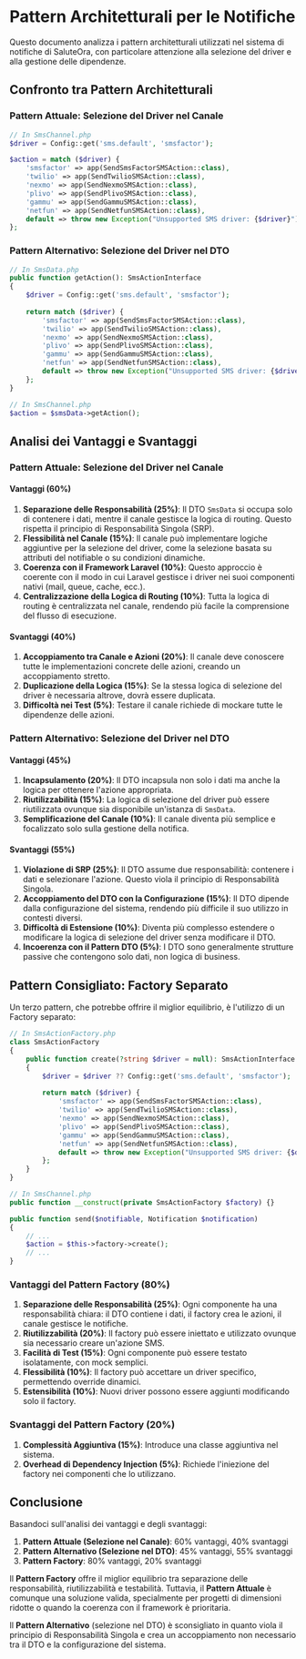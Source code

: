 # Pattern Architetturali per le Notifiche

Questo documento analizza i pattern architetturali utilizzati nel sistema di notifiche di SaluteOra, con particolare attenzione alla selezione del driver e alla gestione delle dipendenze.

## Confronto tra Pattern Architetturali

### Pattern Attuale: Selezione del Driver nel Canale

```php
// In SmsChannel.php
$driver = Config::get('sms.default', 'smsfactor');

$action = match ($driver) {
    'smsfactor' => app(SendSmsFactorSMSAction::class),
    'twilio' => app(SendTwilioSMSAction::class),
    'nexmo' => app(SendNexmoSMSAction::class),
    'plivo' => app(SendPlivoSMSAction::class),
    'gammu' => app(SendGammuSMSAction::class),
    'netfun' => app(SendNetfunSMSAction::class),
    default => throw new Exception("Unsupported SMS driver: {$driver}"),
};
```

### Pattern Alternativo: Selezione del Driver nel DTO

```php
// In SmsData.php
public function getAction(): SmsActionInterface
{
    $driver = Config::get('sms.default', 'smsfactor');
    
    return match ($driver) {
        'smsfactor' => app(SendSmsFactorSMSAction::class),
        'twilio' => app(SendTwilioSMSAction::class),
        'nexmo' => app(SendNexmoSMSAction::class),
        'plivo' => app(SendPlivoSMSAction::class),
        'gammu' => app(SendGammuSMSAction::class),
        'netfun' => app(SendNetfunSMSAction::class),
        default => throw new Exception("Unsupported SMS driver: {$driver}"),
    };
}

// In SmsChannel.php
$action = $smsData->getAction();
```

## Analisi dei Vantaggi e Svantaggi

### Pattern Attuale: Selezione del Driver nel Canale

#### Vantaggi (60%)

1. **Separazione delle Responsabilità (25%)**: Il DTO `SmsData` si occupa solo di contenere i dati, mentre il canale gestisce la logica di routing. Questo rispetta il principio di Responsabilità Singola (SRP).
2. **Flessibilità nel Canale (15%)**: Il canale può implementare logiche aggiuntive per la selezione del driver, come la selezione basata su attributi del notifiable o su condizioni dinamiche.
3. **Coerenza con il Framework Laravel (10%)**: Questo approccio è coerente con il modo in cui Laravel gestisce i driver nei suoi componenti nativi (mail, queue, cache, ecc.).
4. **Centralizzazione della Logica di Routing (10%)**: Tutta la logica di routing è centralizzata nel canale, rendendo più facile la comprensione del flusso di esecuzione.

#### Svantaggi (40%)

1. **Accoppiamento tra Canale e Azioni (20%)**: Il canale deve conoscere tutte le implementazioni concrete delle azioni, creando un accoppiamento stretto.
2. **Duplicazione della Logica (15%)**: Se la stessa logica di selezione del driver è necessaria altrove, dovrà essere duplicata.
3. **Difficoltà nei Test (5%)**: Testare il canale richiede di mockare tutte le dipendenze delle azioni.

### Pattern Alternativo: Selezione del Driver nel DTO

#### Vantaggi (45%)

1. **Incapsulamento (20%)**: Il DTO incapsula non solo i dati ma anche la logica per ottenere l'azione appropriata.
2. **Riutilizzabilità (15%)**: La logica di selezione del driver può essere riutilizzata ovunque sia disponibile un'istanza di `SmsData`.
3. **Semplificazione del Canale (10%)**: Il canale diventa più semplice e focalizzato solo sulla gestione della notifica.

#### Svantaggi (55%)

1. **Violazione di SRP (25%)**: Il DTO assume due responsabilità: contenere i dati e selezionare l'azione. Questo viola il principio di Responsabilità Singola.
2. **Accoppiamento del DTO con la Configurazione (15%)**: Il DTO dipende dalla configurazione del sistema, rendendo più difficile il suo utilizzo in contesti diversi.
3. **Difficoltà di Estensione (10%)**: Diventa più complesso estendere o modificare la logica di selezione del driver senza modificare il DTO.
4. **Incoerenza con il Pattern DTO (5%)**: I DTO sono generalmente strutture passive che contengono solo dati, non logica di business.

## Pattern Consigliato: Factory Separato

Un terzo pattern, che potrebbe offrire il miglior equilibrio, è l'utilizzo di un Factory separato:

```php
// In SmsActionFactory.php
class SmsActionFactory
{
    public function create(?string $driver = null): SmsActionInterface
    {
        $driver = $driver ?? Config::get('sms.default', 'smsfactor');
        
        return match ($driver) {
            'smsfactor' => app(SendSmsFactorSMSAction::class),
            'twilio' => app(SendTwilioSMSAction::class),
            'nexmo' => app(SendNexmoSMSAction::class),
            'plivo' => app(SendPlivoSMSAction::class),
            'gammu' => app(SendGammuSMSAction::class),
            'netfun' => app(SendNetfunSMSAction::class),
            default => throw new Exception("Unsupported SMS driver: {$driver}"),
        };
    }
}

// In SmsChannel.php
public function __construct(private SmsActionFactory $factory) {}

public function send($notifiable, Notification $notification)
{
    // ...
    $action = $this->factory->create();
    // ...
}
```

### Vantaggi del Pattern Factory (80%)

1. **Separazione delle Responsabilità (25%)**: Ogni componente ha una responsabilità chiara: il DTO contiene i dati, il factory crea le azioni, il canale gestisce le notifiche.
2. **Riutilizzabilità (20%)**: Il factory può essere iniettato e utilizzato ovunque sia necessario creare un'azione SMS.
3. **Facilità di Test (15%)**: Ogni componente può essere testato isolatamente, con mock semplici.
4. **Flessibilità (10%)**: Il factory può accettare un driver specifico, permettendo override dinamici.
5. **Estensibilità (10%)**: Nuovi driver possono essere aggiunti modificando solo il factory.

### Svantaggi del Pattern Factory (20%)

1. **Complessità Aggiuntiva (15%)**: Introduce una classe aggiuntiva nel sistema.
2. **Overhead di Dependency Injection (5%)**: Richiede l'iniezione del factory nei componenti che lo utilizzano.

## Conclusione

Basandoci sull'analisi dei vantaggi e degli svantaggi:

1. **Pattern Attuale (Selezione nel Canale)**: 60% vantaggi, 40% svantaggi
2. **Pattern Alternativo (Selezione nel DTO)**: 45% vantaggi, 55% svantaggi
3. **Pattern Factory**: 80% vantaggi, 20% svantaggi

Il **Pattern Factory** offre il miglior equilibrio tra separazione delle responsabilità, riutilizzabilità e testabilità. Tuttavia, il **Pattern Attuale** è comunque una soluzione valida, specialmente per progetti di dimensioni ridotte o quando la coerenza con il framework è prioritaria.

Il **Pattern Alternativo** (selezione nel DTO) è sconsigliato in quanto viola il principio di Responsabilità Singola e crea un accoppiamento non necessario tra il DTO e la configurazione del sistema.
